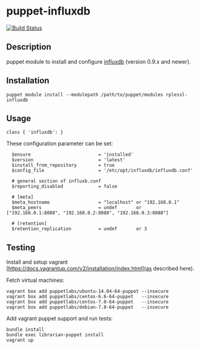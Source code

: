 # puppet-influxdb

[![Build Status](https://travis-ci.org/rplessl/puppet-influxdb.png)](https://travis-ci.org/rplessl/puppet-influxdb)

## Description

puppet module to install and configure [influxdb](https://influxdb.org) (version 0.9.x and newer).

## Installation

`puppet module install --modulepath /path/to/puppet/modules rplessl-influxdb`

## Usage

`class { 'influxdb': }`

These configuration parameter can be set:
```
  $ensure                         = 'installed'
  $version                        = 'latest'
  $install_from_repository        = true
  $config_file                    = '/etc/opt/influxdb/influxdb.conf'

  # general section of influxb.conf
  $reporting_disabled             = false

  # [meta]
  $meta_hostname                  = "localhost" or "192.168.0.1"
  $meta_peers                     = undef       or ["192.168.0.1:8088", "192.168.0.2:8088", "192.168.0.3:8088"]

  # [retention]
  $retention_replication          = undef       or 3
```

## Testing

Install and setup vagrant [https://docs.vagrantup.com/v2/installation/index.html](as described here).

Fetch virtual machines:
```ShellSession
vagrant box add puppetlabs/ubuntu-14.04-64-puppet --insecure
vagrant box add puppetlabs/centos-6.6-64-puppet   --insecure
vagrant box add puppetlabs/centos-7.0-64-puppet   --insecure
vagrant box add puppetlabs/debian-7.8-64-puppet   --insecure
```

Add vagrant puppet support and run tests:
```ShellSession
bundle install
bundle exec librarian-puppet install
vagrant up
```
